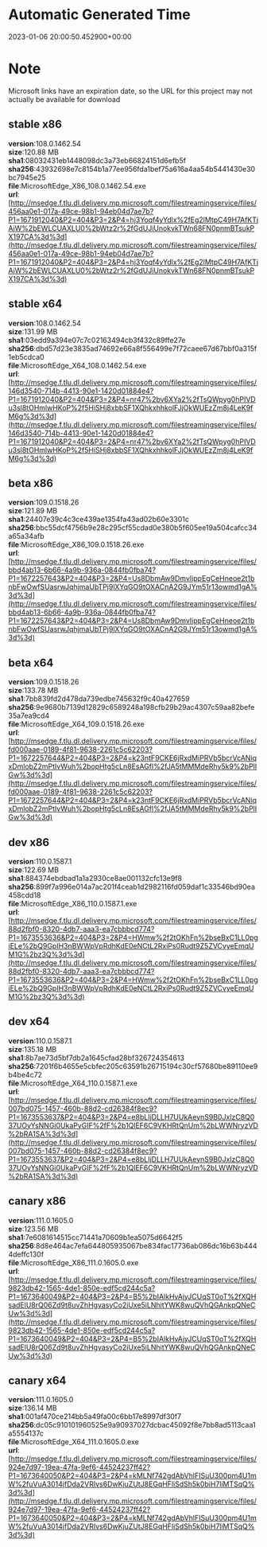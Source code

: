 # Automatic Generated Time
2023-01-06 20:00:50.452900+00:00

# Note
Microsoft links have an expiration date, so the URL for this project may not actually be available for download

## stable x86
**version**:108.0.1462.54  
**size**:120.88 MB  
**sha1**:08032431eb1448098dc3a73eb66824151d6efb5f  
**sha256**:43932698e7c8154b1a77ee956fda1bef75a616a4aa54b5441430e30bc7945e25  
**file**:MicrosoftEdge_X86_108.0.1462.54.exe  
**url**:[http://msedge.f.tlu.dl.delivery.mp.microsoft.com/filestreamingservice/files/456aa0e1-017a-49ce-98b1-94eb04d7ae7b?P1=1671912040&P2=404&P3=2&P4=hj3Yoqf4yYdlx%2fEg2lMtpC49H7AfKTjAjW%2bEWLCUAXLU0%2bWtz2r%2fGdUJiUnokvkTWn68FN0pnmBTsukPX197CA%3d%3d](http://msedge.f.tlu.dl.delivery.mp.microsoft.com/filestreamingservice/files/456aa0e1-017a-49ce-98b1-94eb04d7ae7b?P1=1671912040&P2=404&P3=2&P4=hj3Yoqf4yYdlx%2fEg2lMtpC49H7AfKTjAjW%2bEWLCUAXLU0%2bWtz2r%2fGdUJiUnokvkTWn68FN0pnmBTsukPX197CA%3d%3d)  

## stable x64
**version**:108.0.1462.54  
**size**:131.99 MB  
**sha1**:03edd9a394e07c7c02163494cb3f432c89ffe27e  
**sha256**:dbd57d23e3835ad74692e66a8f556499e7f72caee67d67bbf0a315f1eb5cdca0  
**file**:MicrosoftEdge_X64_108.0.1462.54.exe  
**url**:[http://msedge.f.tlu.dl.delivery.mp.microsoft.com/filestreamingservice/files/146d3540-714b-4413-90e1-1420d01884e4?P1=1671912040&P2=404&P3=2&P4=nr47%2bv6XYa2%2fTsQWpyg0hPIVDu3sl8tOHmlwHKoP%2f5HiSHj8xbbSF1XQhkxhhkolFJjOkWUEzZm8j4LeK9fM6g%3d%3d](http://msedge.f.tlu.dl.delivery.mp.microsoft.com/filestreamingservice/files/146d3540-714b-4413-90e1-1420d01884e4?P1=1671912040&P2=404&P3=2&P4=nr47%2bv6XYa2%2fTsQWpyg0hPIVDu3sl8tOHmlwHKoP%2f5HiSHj8xbbSF1XQhkxhhkolFJjOkWUEzZm8j4LeK9fM6g%3d%3d)  

## beta x86
**version**:109.0.1518.26  
**size**:121.89 MB  
**sha1**:24407e39c4c3ce439ae1354fa43ad02b60e3301c  
**sha256**:bbc55dcf4756b9e28c295cf55cdad0e380b5f605ee19a504cafcc34a65a34afb  
**file**:MicrosoftEdge_X86_109.0.1518.26.exe  
**url**:[http://msedge.f.tlu.dl.delivery.mp.microsoft.com/filestreamingservice/files/bbd4ab13-6b66-4a9b-936a-0844fb0fba74?P1=1672257643&P2=404&P3=2&P4=Us8DbmAw9DmvIippEgCeHneoe2t1bnbFwOwfSUasrwJqhjmaUbTPj9lXYqGO9tOXACnA2G9JYm51r13owmd1gA%3d%3d](http://msedge.f.tlu.dl.delivery.mp.microsoft.com/filestreamingservice/files/bbd4ab13-6b66-4a9b-936a-0844fb0fba74?P1=1672257643&P2=404&P3=2&P4=Us8DbmAw9DmvIippEgCeHneoe2t1bnbFwOwfSUasrwJqhjmaUbTPj9lXYqGO9tOXACnA2G9JYm51r13owmd1gA%3d%3d)  

## beta x64
**version**:109.0.1518.26  
**size**:133.78 MB  
**sha1**:7bb839fd2d478da739edbe745632f9c40a427659  
**sha256**:9e9680b7139d12829c6589248a198cfb29b29ac4307c59aa82befe35a7ea9cd4  
**file**:MicrosoftEdge_X64_109.0.1518.26.exe  
**url**:[http://msedge.f.tlu.dl.delivery.mp.microsoft.com/filestreamingservice/files/fd000aae-0189-4f81-9638-2261c5c62203?P1=1672257644&P2=404&P3=2&P4=k23ntF9CKE6jRxdMiPRVb5bcrVcANiqxDmlobZ2mPtIvWuh%2bopHtg5cLn8EsAGfl%2fJA5tMMMdeRhy5k9%2bPlIGw%3d%3d](http://msedge.f.tlu.dl.delivery.mp.microsoft.com/filestreamingservice/files/fd000aae-0189-4f81-9638-2261c5c62203?P1=1672257644&P2=404&P3=2&P4=k23ntF9CKE6jRxdMiPRVb5bcrVcANiqxDmlobZ2mPtIvWuh%2bopHtg5cLn8EsAGfl%2fJA5tMMMdeRhy5k9%2bPlIGw%3d%3d)  

## dev x86
**version**:110.0.1587.1  
**size**:122.69 MB  
**sha1**:884374ebdbad1a1a2930ce8ae001132cfc13e9f8  
**sha256**:899f7a996e014a7ac201f4ceab1d2982116fd059daf1c33546bd90ea458cdd18  
**file**:MicrosoftEdge_X86_110.0.1587.1.exe  
**url**:[http://msedge.f.tlu.dl.delivery.mp.microsoft.com/filestreamingservice/files/88d2fbf0-8320-4db7-aaa3-ea7cbbbcd774?P1=1673553636&P2=404&P3=2&P4=HWmw%2f2tOKhFn%2bseBxC1LL0pgiELe%2bQ9GpIH3nBWWpVpRdhKdE0eNCtL2RxiPs0Rudt9Z5ZVCvyeEmqUM1G%2bz3Q%3d%3d](http://msedge.f.tlu.dl.delivery.mp.microsoft.com/filestreamingservice/files/88d2fbf0-8320-4db7-aaa3-ea7cbbbcd774?P1=1673553636&P2=404&P3=2&P4=HWmw%2f2tOKhFn%2bseBxC1LL0pgiELe%2bQ9GpIH3nBWWpVpRdhKdE0eNCtL2RxiPs0Rudt9Z5ZVCvyeEmqUM1G%2bz3Q%3d%3d)  

## dev x64
**version**:110.0.1587.1  
**size**:135.18 MB  
**sha1**:8b7ae73d5bf7db2a1645cfad28bf326724354613  
**sha256**:7201f6b4655e5cbfec205c63591b26715194c30cf57680be89110ee9b4be4c72  
**file**:MicrosoftEdge_X64_110.0.1587.1.exe  
**url**:[http://msedge.f.tlu.dl.delivery.mp.microsoft.com/filestreamingservice/files/007bd075-1457-460b-88d2-cd26384f8ec9?P1=1673553637&P2=404&P3=2&P4=e8bLIjDLLH7UUkAeynS9B0JxlzC8Q037UOyYsNNGi0UkaPyGIF%2fF%2b1QlEF6C9VKHRtQnUm%2bLWWNryzVD%2bRA1SA%3d%3d](http://msedge.f.tlu.dl.delivery.mp.microsoft.com/filestreamingservice/files/007bd075-1457-460b-88d2-cd26384f8ec9?P1=1673553637&P2=404&P3=2&P4=e8bLIjDLLH7UUkAeynS9B0JxlzC8Q037UOyYsNNGi0UkaPyGIF%2fF%2b1QlEF6C9VKHRtQnUm%2bLWWNryzVD%2bRA1SA%3d%3d)  

## canary x86
**version**:111.0.1605.0  
**size**:123.56 MB  
**sha1**:7e6081614515cc71441a70609b1ea5075d6642f5  
**sha256**:8d8e464ac7efa644805935067be834fac17736ab086dc16b63b4444deffc130f  
**file**:MicrosoftEdge_X86_111.0.1605.0.exe  
**url**:[http://msedge.f.tlu.dl.delivery.mp.microsoft.com/filestreamingservice/files/9823db42-1565-4de1-850e-edf5cd244c5a?P1=1673640049&P2=404&P3=2&P4=B5%2bIAlkHvAjyJCUqST0oT%2fXQHsadElU8rQ06Zd9t8uvZhHgvasyCo2iUxe5iLNhitYWK8wuQVhQGAnkpQNeCUw%3d%3d](http://msedge.f.tlu.dl.delivery.mp.microsoft.com/filestreamingservice/files/9823db42-1565-4de1-850e-edf5cd244c5a?P1=1673640049&P2=404&P3=2&P4=B5%2bIAlkHvAjyJCUqST0oT%2fXQHsadElU8rQ06Zd9t8uvZhHgvasyCo2iUxe5iLNhitYWK8wuQVhQGAnkpQNeCUw%3d%3d)  

## canary x64
**version**:111.0.1605.0  
**size**:136.14 MB  
**sha1**:001af470ce214bb5a49fa00c6bb17e8997df30f7  
**sha256**:dc05c910101960525e9a90937027dcbac45092f8e7bb8ad5113caa1a5554137c  
**file**:MicrosoftEdge_X64_111.0.1605.0.exe  
**url**:[http://msedge.f.tlu.dl.delivery.mp.microsoft.com/filestreamingservice/files/924e7d97-19ea-47fa-9ef6-44524237ff42?P1=1673640050&P2=404&P3=2&P4=kMLNf742gdAbVhlFISuU300pm4U1mW%2fuVuA3014jfDda2VRIvs6DwKjuZUtJ8EGqHFliSdSh5k0biH7liMTSqQ%3d%3d](http://msedge.f.tlu.dl.delivery.mp.microsoft.com/filestreamingservice/files/924e7d97-19ea-47fa-9ef6-44524237ff42?P1=1673640050&P2=404&P3=2&P4=kMLNf742gdAbVhlFISuU300pm4U1mW%2fuVuA3014jfDda2VRIvs6DwKjuZUtJ8EGqHFliSdSh5k0biH7liMTSqQ%3d%3d)  

